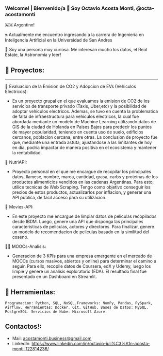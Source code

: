 ### Welcome! | Bienvenido/a 👋 Soy Octavio Acosta Monti, @octa-acostamonti

<!--
**octa-acostamonti/octa-acostamonti** is a ✨ _special_ ✨ repository because its `README.md` (this file) appears on your GitHub profile.

Here are some ideas to get you started:

- 🔭 I’m currently working on ...
- 🌱 I’m currently learning ...
- 👯 I’m looking to collaborate on ...
- 🤔 I’m looking for help with ...
- 💬 Ask me about ...
- 📫 How to reach me: ...
- 😄 Pronouns: ...
- ⚡ Fun fact: ...
-->
🇦🇷 Argentino!

🔛 Actualmente me encuentro ingresando a la carrera de Ingenieria en Inteligencia Artificial en la Universidad de San Andres

🤔 Soy una persona muy curiosa. Me interesan mucho los datos, el Real Estate, la Astronomia y leer!

## 📑 Proyectos:
------

🚖 Evaluacion de la Emision de CO2 y Adopcion de EVs (Vehiculos Electricos): 
  * Es un proyecto grupal en el que evaluamos la emision de CO2 de los servicios de transporte privado (Taxis, Uber,etc) y la posibilidad de adoptar vehiculos electricos. Ademas, se tuvo       en cuenta la problematica de falta de infraestructura para vehiculos electricos, la cual fue abordada mediante un modelo de Machine Learning utilizando datos de GIS de la ciudad de         Holanda en Paises Bajos para predecir los puntos de mayor popularidad, teniendo en cuenta uso de suelo, edificios cercanos, poblacion cercana, entre otras.
    La conclusion de proyecto fue que, mediante una entrada astuta, ajustandose a las limitantes de hoy en dia, podria impactar de manera positiva en el ecosistema y mantener la                rentabilidad.

🍎 NutriAPI: 
  * Proyecto personal en el que me encargue de recopilar los principales datos, llamese, nombre, marca, cantidad, grasa, carbs y proteinas de los productos alimenticios vendidos en las         cadenas Argentinas. Para esto, utilice tecnicas de Web Scraping. Tengo como objetivo conseguir los precios de estos productos, actualizarlos por inflacion, y generar una API publica,       de facil acceso para su utilizacion. 

🎥 Movies-API: 
  * En este proyecto me encargue de limpiar datos de peliculas recopilados desde IBDM. Luego, genere una API que disponga las principales caracteristicas de peliculas, actores y                directores. Para finalizar, genere un modelo de recomendacion de peliculas basado en la similitud del coseno.

👨‍🏫 MOOCs-Analisis: 
  * Generacion de 3 KPIs para una empresa emergente en el mercado de MOOCs (cursos masivos, abiertos y online) para determinar el camino a seguir. Para ello, recopile datos de Coursera,        edX y Udemy, luego los limpie y genere un analisis exploratorio (EDA). El resultado final fue presentado en un Dashboard en Streamlit.

## 🦰 Herramientas:
```
Programacion: Python, SQL, NoSQL.Frameworks: NumPy, Pandas, PySpark, Airflow. Herramientas: Docker, Git, GitHub. Bases de Datos: MySQL, PostgreSQL. Servicios de Nube: Microsoft Azure.
```

## Contactos!:

* Mail: acostamonti.business@gmail.com
* LinkedIn: https://www.linkedin.com/in/octavio-juli%C3%A1n-acosta-monti-122814236/


